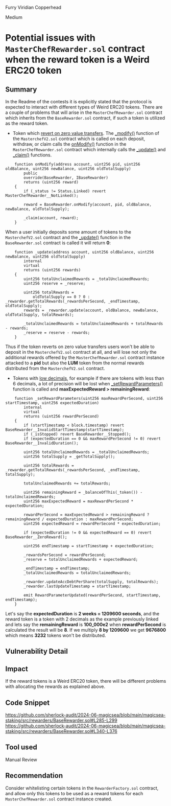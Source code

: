 Furry Viridian Copperhead

Medium

# Potential issues with ``MasterChefRewarder.sol`` contract when the reward token is a Weird ERC20 token

## Summary
In the Readme of the contests it is explicitly stated that the protocol is expected to interact with different types of Weird ERC20 tokens. 
There are a couple of problems that will arise in the ``MasterChefRewarder.sol`` contract which inherits from the ``BaseRewarder.sol`` contract, if such a token is utilized as the reward token. 
- Token which [revert on zero value transfers](https://github.com/d-xo/weird-erc20?tab=readme-ov-file#revert-on-zero-value-transfers). The [_modify()](https://github.com/sherlock-audit/2024-06-magicsea/blob/main/magicsea-staking/src/MasterchefV2.sol#L539-L564) function of the ``MasterchefV2.sol`` contract which is called on each deposit, withdraw, or claim calls the [onModify()](https://github.com/sherlock-audit/2024-06-magicsea/blob/main/magicsea-staking/src/rewarders/MasterChefRewarder.sol#L68-L78) function in the ``MasterChefRewarder.sol`` contract which internally calls the [_update()](https://github.com/sherlock-audit/2024-06-magicsea/blob/main/magicsea-staking/src/rewarders/BaseRewarder.sol#L285-L299) and [_claim()](https://github.com/sherlock-audit/2024-06-magicsea/blob/main/magicsea-staking/src/rewarders/BaseRewarder.sol#L306-L312) functions. 
```solidity
    function onModify(address account, uint256 pid, uint256 oldBalance, uint256 newBalance, uint256 oldTotalSupply)
        public
        override(BaseRewarder, IBaseRewarder)
        returns (uint256 reward)
    {
        if (_status != Status.Linked) revert MasterChefRewarder__NotLinked();

        reward = BaseRewarder.onModify(account, pid, oldBalance, newBalance, oldTotalSupply);

        _claim(account, reward);
    }
```
When a user initially deposits some amount of tokens to the ``MasterchefV2.sol`` contract and the [_update()](https://github.com/sherlock-audit/2024-06-magicsea/blob/main/magicsea-staking/src/rewarders/BaseRewarder.sol#L285-L299) function in the ``BaseRewarder.sol`` contract is called it will return **0**:
```solidity
    function _update(address account, uint256 oldBalance, uint256 newBalance, uint256 oldTotalSupply)
        internal
        virtual
        returns (uint256 rewards)
    {
        uint256 totalUnclaimedRewards = _totalUnclaimedRewards;
        uint256 reserve = _reserve;

        uint256 totalRewards =
            oldTotalSupply == 0 ? 0 : _rewarder.getTotalRewards(_rewardsPerSecond, _endTimestamp, oldTotalSupply);
        rewards = _rewarder.update(account, oldBalance, newBalance, oldTotalSupply, totalRewards);

        _totalUnclaimedRewards = totalUnclaimedRewards + totalRewards - rewards;
        _reserve = reserve - rewards;
    }
```
Thus if the token reverts on zero value transfers users won't be able to deposit in the ``MasterchefV2.sol`` contract at all, and will lose not only the additional rewards offered by the ``MasterChefRewarder.sol`` contract instance attacked to a **pid** but also the **LUM** token from the normal rewards distributed from the  ``MasterchefV2.sol`` contract.
- Tokens with [low decimals](https://github.com/d-xo/weird-erc20?tab=readme-ov-file#low-decimals), for example if there are tokens with less than 6 decimals, a lot of precision will be lost when [_setRewardParameters()](https://github.com/sherlock-audit/2024-06-magicsea/blob/main/magicsea-staking/src/rewarders/BaseRewarder.sol#L340-L376) function is called and **maxExpectedReward > remainingReward**: 
```solidity
    function _setRewardParameters(uint256 maxRewardPerSecond, uint256 startTimestamp, uint256 expectedDuration)
        internal
        virtual
        returns (uint256 rewardPerSecond)
    {
        if (startTimestamp < block.timestamp) revert BaseRewarder__InvalidStartTimestamp(startTimestamp);
        if (_isStopped) revert BaseRewarder__Stopped();
        if (expectedDuration == 0 && maxRewardPerSecond != 0) revert BaseRewarder__InvalidDuration();

        uint256 totalUnclaimedRewards = _totalUnclaimedRewards;
        uint256 totalSupply = _getTotalSupply();

        uint256 totalRewards = _rewarder.getTotalRewards(_rewardsPerSecond, _endTimestamp, totalSupply);

        totalUnclaimedRewards += totalRewards;

        uint256 remainingReward = _balanceOfThis(_token()) - totalUnclaimedRewards;
        uint256 maxExpectedReward = maxRewardPerSecond * expectedDuration;

        rewardPerSecond = maxExpectedReward > remainingReward ? remainingReward / expectedDuration : maxRewardPerSecond;
        uint256 expectedReward = rewardPerSecond * expectedDuration;

        if (expectedDuration != 0 && expectedReward == 0) revert BaseRewarder__ZeroReward();

        uint256 endTimestamp = startTimestamp + expectedDuration;

        _rewardsPerSecond = rewardPerSecond;
        _reserve = totalUnclaimedRewards + expectedReward;

        _endTimestamp = endTimestamp;
        _totalUnclaimedRewards = totalUnclaimedRewards;

        _rewarder.updateAccDebtPerShare(totalSupply, totalRewards);
        _rewarder.lastUpdateTimestamp = startTimestamp;

        emit RewardParameterUpdated(rewardPerSecond, startTimestamp, endTimestamp);
    }
```
Let's say the **expectedDuration** is **2 weeks = 1209600 seconds**, and the reward token is a token with 2 decimals as the example previously linked and lets say the **remainingReward** is **100_000e2** when **rewardPerSecond** is calculated the result will be **8**.  If we multiply **8 by 1209600** we get **9676800** which means **3232** tokens won't be distributed. 

## Vulnerability Detail

## Impact
If the reward tokens is a Weird ERC20 token, there will be different problems with allocating the rewards as explained above. 

## Code Snippet
https://github.com/sherlock-audit/2024-06-magicsea/blob/main/magicsea-staking/src/rewarders/BaseRewarder.sol#L285-L299
https://github.com/sherlock-audit/2024-06-magicsea/blob/main/magicsea-staking/src/rewarders/BaseRewarder.sol#L340-L376

## Tool used
Manual Review

## Recommendation
Consider whitelisting certain tokens in the ``RewarderFactory.sol`` contract, and allow only this tokens to be used as a reward tokens for each ``MasterChefRewarder.sol`` contract instance created.
